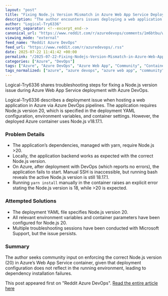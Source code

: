 ```yaml
---
layout: "post"
title: "Fixing Node.js Version Mismatch in Azure Web App Service Deployment"
description: "The author encounters issues deploying a web application to Azure using Azure DevOps due to a Node.js version mismatch. Despite configuring Node.js 20 in deployment YAML, environment variables, and container settings, the container defaults to Node.js 18.17.1, causing yarn install failures. The author describes troubleshooting steps and interactions with Microsoft support but has not resolved the problem."
author: "Logical-Try6336"
excerpt_separator: <!--excerpt_end-->
canonical_url: "https://www.reddit.com/r/azuredevops/comments/1m6btbu/web_app_service_wrong_version/"
viewing_mode: "external"
feed_name: "Reddit Azure DevOps"
feed_url: "https://www.reddit.com/r/azuredevops/.rss"
date: 2025-07-22 11:41:42 +00:00
permalink: "/2025-07-22-Fixing-Nodejs-Version-Mismatch-in-Azure-Web-App-Service-Deployment.html"
categories: ["Azure", "DevOps"]
tags: ["Azure", "Azure DevOps", "Azure Web App", "Community", "Container Deployment", "Dependency Management", "DevOps", "Environment Variables", "Linux Container", "Node.js", "Version Management", "YAML", "Yarn"]
tags_normalized: ["azure", "azure devops", "azure web app", "community", "container deployment", "dependency management", "devops", "environment variables", "linux container", "node dot js", "version management", "yaml", "yarn"]
---
```


Logical-Try6336 shares troubleshooting steps for fixing a Node.js version issue during Azure Web App Service deployment with Azure DevOps.<!--excerpt_end-->

Logical-Try6336 describes a deployment issue when hosting a web application in Azure via Azure DevOps pipelines. The application requires Node.js version 20, which is specified in the deployment YAML configuration, environment variables, and container settings. However, the deployed Azure container uses Node.js v18.17.1.

### Problem Details

- The application’s dependencies, managed with yarn, require Node.js >20.
- Locally, the application backend works as expected with the correct Node.js version.
- On Azure, after deployment with DevOps (which reports no errors), the application fails to start. Manual SSH is inaccessible, but running bash reveals the active Node.js version is still 18.17.1.
- Running `yarn install` manually in the container raises an explicit error stating the Node.js version is 18, while >20 is expected.

### Attempted Solutions

- The deployment YAML file specifies Node.js version 20.
- All relevant environment variables and container parameters have been configured for Node.js 20.
- Multiple troubleshooting sessions have been conducted with Microsoft Support, but the issue persists.

### Summary

The author seeks community input on enforcing the correct Node.js version (20) in Azure’s Web App Service container, given that deployment configuration does not reflect in the running environment, leading to dependency installation failures.

This post appeared first on "Reddit Azure DevOps". [Read the entire article here](https://www.reddit.com/r/azuredevops/comments/1m6btbu/web_app_service_wrong_version/)

